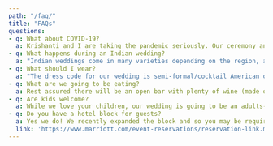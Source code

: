 ```yaml
---
path: "/faq/"
title: "FAQs"
questions:
- q: What about COVID-19?
  a: Krishanti and I are taking the pandemic seriously. Our ceremony and reception will be held outdoors. We understand that the situation is rapidly changing, and that traveling can still present a risk to some. **To ensure the safety and comfort of our guests, we ask those who are unvaccinated to wear masks at our event**. We will keep you informed if anything changes, as we want this to be as transparent and flexible as possible.
- q: What happens during an Indian wedding?
  a: "Indian weddings come in many varieties depending on the region, and can range from hours to days. Our condensed 1.5 hour ceremony will be following the traditions of the Tamil Hindus, and we have laid out a guide for how our wedding ceremony will run in the Ceremony page for those unfamiliar. Tamil ceremonies can feel a bit chaotic at times, but just remember it’s all organized chaos :)"
- q: What should I wear?
  a: "The dress code for our wedding is semi-formal/cocktail American or Indian attire. Those wishing to wear Indian clothing can wear a kurta pajama, salwar kameez, or saree - feel free to reach out to Krishanti or Garrett if you’d like help with finding some Indian attire! There are also several Indian clothing rental sites online (like **Borrow the Bazaar**, **Saris & Things**, and **LUKH Studios**) if you’re interested in some festive options."
- q: What are we going to be eating?
  a: Rest assured there will be an open bar with plenty of wine (made on location), beer, and liquor. Our cocktail hour and dinner will be a buffet-style selection of delicious vegetarian Indian-fusion options.
- q: Are kids welcome?
  a: While we love your children, our wedding is going to be an adults-only event. We appreciate you making arrangements ahead of time, and gladly welcome kiddos to our welcome event!
- q: Do you have a hotel block for guests?
  a: Yes we do! We recently expanded the block and so you may be required to book both nights separately, but we've been assured that it wont require you to change rooms between nights.
  link: 'https://www.marriott.com/event-reservations/reservation-link.mi?id=1615915908390&key=GRP&app=resvlink'
---
```

